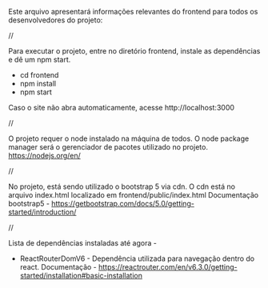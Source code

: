 Este arquivo apresentará informações relevantes do frontend para todos os desenvolvedores do projeto:

//

Para executar o projeto, entre no diretório frontend, instale as dependências e dê um npm start.

- cd frontend
- npm install
- npm start

Caso o site não abra automaticamente, acesse http://localhost:3000

//

O projeto requer o node instalado na máquina de todos. O node package manager será o gerenciador de pacotes utilizado no projeto.
https://nodejs.org/en/

//

No projeto, está sendo utilizado o bootstrap 5 via cdn. O cdn está no arquivo index.html localizado em frontend/public/index.html
Documentação bootstrap5 - https://getbootstrap.com/docs/5.0/getting-started/introduction/

//

Lista de dependências instaladas até agora -

* ReactRouterDomV6 - Dependência utilizada para navegação dentro do react.
  Documentação - https://reactrouter.com/en/v6.3.0/getting-started/installation#basic-installation
